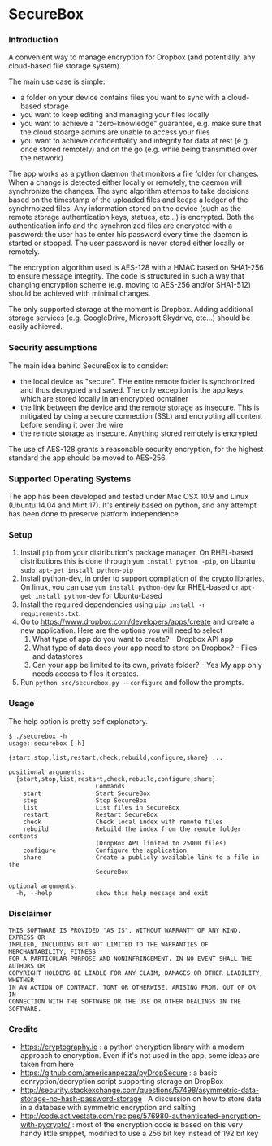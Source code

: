 SecureBox
============

### Introduction
A convenient way to manage encryption for Dropbox (and potentially, any cloud-based file storage system).

The main use case is simple:
* a folder on your device contains files you want to sync with a cloud-based storage
* you want to keep editing and managing your files locally
* you want to achieve a "zero-knowledge" guarantee, e.g. make sure that the cloud stoarge admins are unable to access your files
* you want to achieve confidentiality and integrity for data at rest (e.g. once stored remotely) and on the go (e.g. while being transmitted over the network)

The app works as a python daemon that monitors a file folder for changes. When a change is detected either locally or remotely, the daemon will synchronize the changes.
The sync algorithm attemps to take decisions based on the timestamp of the uploaded files and keeps a ledger of the synchrnoized files.
Any information stored on the device (such as the remote storage authentication keys, statues, etc...) is encrypted. Both the authentication info and the synchronized files are encrypted with a password: the user has to enter his password every time the daemon is started or stopped.
The user password is never stored either locally or remotely.

The encryption algorithm used is AES-128 with a HMAC based on SHA1-256 to ensure message integrity.
The code is structured in such a way that changing encryption scheme (e.g. moving to AES-256 and/or SHA1-512) should be achieved with minimal changes.

The only supported storage at the moment is Dropbox. Adding additional storage services (e.g. GoogleDrive, Microsoft Skydrive, etc...) should be easily achieved.

### Security assumptions
The main idea behind SecureBox is to consider:
* the local device as "secure". THe entire remote folder is synchronized and thus decrypted and saved. The only exception is the app keys, which are stored locally in an encrypted ocntainer
* the link between the device and the remote storage as insecure. This is mitigated by using a secure connection (SSL) and encrypting all content before sending it over the wire
* the remote storage as insecure. Anything stored remotely is encrypted

The use of AES-128 grants a reasonable security encryption, for the highest standard the app should be moved to AES-256.

### Supported Operating Systems

The app has been developed and tested under Mac OSX 10.9 and Linux (Ubuntu 14.04 and Mint 17). It's entirely based on python, and any attempt has been done to preserve platform independence.

### Setup

1. Install `pip` from your distribution's package manager. On RHEL-based distributions this is done through `yum install python -pip`, on Ubuntu `sudo apt-get install python-pip`
2. Install python-dev, in order to support compilation of the crypto libraries. On linux, you can use `yum install python-dev` for RHEL-based or `apt-get install python-dev` for Ubuntu-based
3. Install the required dependencies using `pip install -r requirements.txt`. 
4. Go to https://www.dropbox.com/developers/apps/create and create a new application. Here are the options you will 
   need to select
   1. What type of app do you want to create? - Dropbox API app
   2. What type of data does your app need to store on Dropbox? - Files and datastores
   3. Can your app be limited to its own, private folder? - Yes My app only needs access to files it creates.
5. Run `python src/securebox.py --configure` and follow the prompts. 

### Usage

The help option is pretty self explanatory.

```
$ ./securebox -h
usage: securebox [-h]
                 {start,stop,list,restart,check,rebuild,configure,share} ...

positional arguments:
  {start,stop,list,restart,check,rebuild,configure,share}
                        Commands
    start               Start SecureBox
    stop                Stop SecureBox
    list                List files in SecureBox
    restart             Restart SecureBox
    check               Check local index with remote files
    rebuild             Rebuild the index from the remote folder contents
                        (DropBox API limited to 25000 files)
    configure           Configure the application
    share               Create a publicly available link to a file in the
                        SecureBox

optional arguments:
  -h, --help            show this help message and exit
```

### Disclaimer

```
THIS SOFTWARE IS PROVIDED "AS IS", WITHOUT WARRANTY OF ANY KIND, EXPRESS OR
IMPLIED, INCLUDING BUT NOT LIMITED TO THE WARRANTIES OF MERCHANTABILITY, FITNESS
FOR A PARTICULAR PURPOSE AND NONINFRINGEMENT. IN NO EVENT SHALL THE AUTHORS OR
COPYRIGHT HOLDERS BE LIABLE FOR ANY CLAIM, DAMAGES OR OTHER LIABILITY, WHETHER
IN AN ACTION OF CONTRACT, TORT OR OTHERWISE, ARISING FROM, OUT OF OR IN
CONNECTION WITH THE SOFTWARE OR THE USE OR OTHER DEALINGS IN THE SOFTWARE.
```

### Credits

* https://cryptography.io : a python encryption library with a modern approach to encryption. Even if it's not used in the app, some ideas are taken from here
* https://github.com/americanpezza/pyDropSecure : a basic ecnryption/decryption script supporting storage on DropBox
* http://security.stackexchange.com/questions/57498/asymmetric-data-storage-no-hash-password-storage : A discussion on how to store data in a database with symmetric encryption and salting
* http://code.activestate.com/recipes/576980-authenticated-encryption-with-pycrypto/ : most of the encryption code is based on this very handy little snippet, modified to use a 256 bit key instead of 192 bit key
